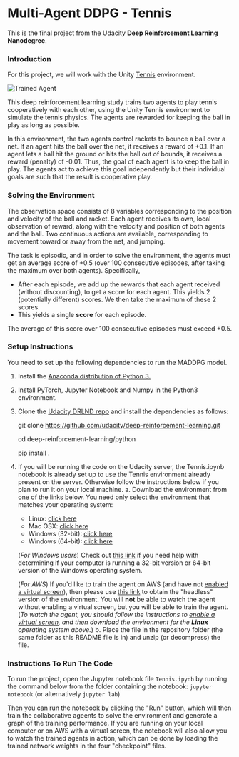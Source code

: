 [//]: # (Image References)

[image1]: https://user-images.githubusercontent.com/10624937/42135623-e770e354-7d12-11e8-998d-29fc74429ca2.gif "Trained Agent"
[image2]: https://user-images.githubusercontent.com/10624937/42135622-e55fb586-7d12-11e8-8a54-3c31da15a90a.gif "Soccer"

# Multi-Agent DDPG - Tennis

This is the final project from the Udacity **Deep Reinforcement Learning Nanodegree**.

### Introduction

For this project, we will work with the Unity [Tennis](https://github.com/Unity-Technologies/ml-agents/blob/master/docs/Learning-Environment-Examples.md#tennis) environment.

![Trained Agent][image1]

This deep reinforcement learning study trains two agents to play tennis cooperatively with each other, using the Unity Tennis environment
to simulate the tennis physics. The agents are rewarded for keeping the ball in play as long as possible.

In this environment, the two agents control rackets to bounce a ball over a net. If an agent hits the ball over the net, it receives a reward of +0.1.  If an agent lets a ball hit the ground or hits the ball out of bounds, it receives a reward (penalty) of -0.01.  Thus, the goal of each agent is to keep the ball in play. The agents act to achieve this goal independently but their individual goals are such that the
result is cooperative play.

### Solving the Environment

The observation space consists of 8 variables corresponding to the position and velocity of the ball and racket. Each agent receives its own, local observation of reward, along with the velocity and position of both agents and the ball. Two continuous actions are available,
corresponding to movement toward or away from the net, and jumping.

The task is episodic, and in order to solve the environment, the agents must get an average score of +0.5 (over 100 consecutive episodes, after taking the maximum over both agents). Specifically,

- After each episode, we add up the rewards that each agent received (without discounting), to get a score for each agent. This yields 2 (potentially different) scores. We then take the maximum of these 2 scores.
- This yields a single **score** for each episode.

The average of this score over 100 consecutive episodes must exceed +0.5.

### Setup Instructions

You need to set up the following dependencies to run the MADDPG model.

1. Install the <a href="https://www.anaconda.com/download/">Anaconda distribution of Python 3.</a>

2. Install PyTorch, Jupyter Notebook and Numpy in the Python3 environment.

3. Clone the <a href="https://github.com/udacity/deep-reinforcement-learning">Udacity DRLND repo</a> and install the dependencies as follows:

    git clone https://github.com/udacity/deep-reinforcement-learning.git

    cd deep-reinforcement-learning/python

    pip install .

4. If you will be running the code on the Udacity server, the Tennis.ipynb notebook is already set up to use the Tennis environment
   already present on the server. Otherwise follow the instructions below if you plan to run it on your local machine.
   a. Download the environment from one of the links below.  You need only select the environment that matches your operating system:
    - Linux: [click here](https://s3-us-west-1.amazonaws.com/udacity-drlnd/P3/Tennis/Tennis_Linux.zip)
    - Mac OSX: [click here](https://s3-us-west-1.amazonaws.com/udacity-drlnd/P3/Tennis/Tennis.app.zip)
    - Windows (32-bit): [click here](https://s3-us-west-1.amazonaws.com/udacity-drlnd/P3/Tennis/Tennis_Windows_x86.zip)
    - Windows (64-bit): [click here](https://s3-us-west-1.amazonaws.com/udacity-drlnd/P3/Tennis/Tennis_Windows_x86_64.zip)
    
    (_For Windows users_) Check out [this link](https://support.microsoft.com/en-us/help/827218/how-to-determine-whether-a-computer-is-running-a-32-bit-version-or-64) if you need help with determining if your computer is running a 32-bit version or 64-bit version of the Windows operating system.

    (_For AWS_) If you'd like to train the agent on AWS (and have not [enabled a virtual screen](https://github.com/Unity-Technologies/ml-agents/blob/master/docs/Training-on-Amazon-Web-Service.md)), then please use [this link](https://s3-us-west-1.amazonaws.com/udacity-drlnd/P3/Tennis/Tennis_Linux_NoVis.zip) to obtain the "headless" version of the environment.  You will **not** be able to watch the agent without enabling a virtual screen, but you will be able to train the agent.  (_To watch the agent, you should follow the instructions to [enable a virtual screen](https://github.com/Unity-Technologies/ml-agents/blob/master/docs/Training-on-Amazon-Web-Service.md), and then download the environment for the **Linux** operating system above._)
    b. Place the file in the repository folder (the same folder as this README file is in) and unzip (or decompress) the file.

### Instructions To Run The Code

To run the project, open the Jupyter notebook file `Tennis.ipynb` by running the command below from the folder containing
the notebook:
`jupyter notebook` (or alternatively `jupyter lab`)

Then you can run the notebook by clicking the "Run" button, which will then train the collaborative ageents to solve the environment and
generate a graph of the training performance. If you are running on your local computer or on AWS with a virtual screen, the notebook will
also allow you to watch the trained agents in action, which can be done by loading the trained network weights in the four "checkpoint" files.